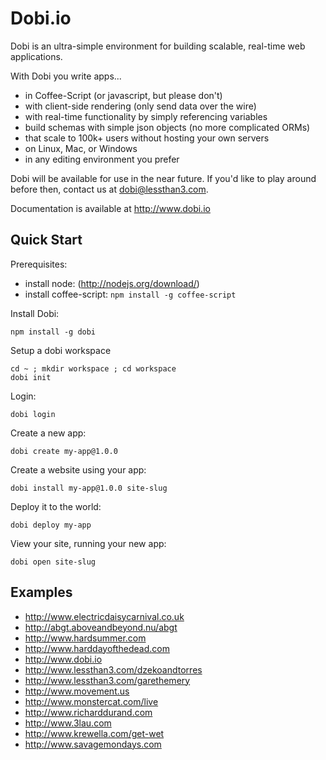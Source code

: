 # Dobi.io

Dobi is an ultra-simple environment for building scalable, real-time web
applications.

With Dobi you write apps...

* in Coffee-Script (or javascript, but please don't)
* with client-side rendering (only send data over the wire)
* with real-time functionality by simply referencing variables
* build schemas with simple json objects (no more complicated ORMs)
* that scale to 100k+ users without hosting your own servers
* on Linux, Mac, or Windows
* in any editing environment you prefer

Dobi will be available for use in the near future. If you'd like to play around
before then, contact us at dobi@lessthan3.com.

Documentation is available at http://www.dobi.io

## Quick Start

Prerequisites:

- install node: (http://nodejs.org/download/)
- install coffee-script: `npm install -g coffee-script`

Install Dobi:

    npm install -g dobi

Setup a dobi workspace

    cd ~ ; mkdir workspace ; cd workspace
    dobi init

Login:

    dobi login

Create a new app:

    dobi create my-app@1.0.0

Create a website using your app:

    dobi install my-app@1.0.0 site-slug

Deploy it to the world:

    dobi deploy my-app

View your site, running your new app:

    dobi open site-slug

## Examples

* http://www.electricdaisycarnival.co.uk
* http://abgt.aboveandbeyond.nu/abgt
* http://www.hardsummer.com
* http://www.harddayofthedead.com
* http://www.dobi.io
* http://www.lessthan3.com/dzekoandtorres
* http://www.lessthan3.com/garethemery
* http://www.movement.us
* http://www.monstercat.com/live
* http://www.richarddurand.com
* http://www.3lau.com
* http://www.krewella.com/get-wet
* http://www.savagemondays.com







